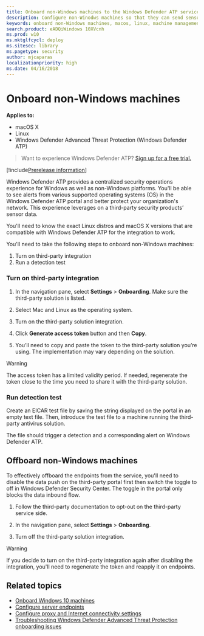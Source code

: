 ```yaml
---
title: Onboard non-Windows machines to the Windows Defender ATP service
description: Configure non-Winodws machines so that they can send sensor data to the Windows Defender ATP service.
keywords: onboard non-Windows machines, macos, linux, machine management, configure Windows ATP machines, configure Windows Defender Advanced Threat Protection machines
search.product: eADQiWindows 10XVcnh
ms.prod: w10
ms.mktglfcycl: deploy
ms.sitesec: library
ms.pagetype: security
author: mjcaparas
localizationpriority: high
ms.date: 04/16/2018
---
```


# Onboard non-Windows machines

**Applies to:**

- macOS X
- Linux
- Windows Defender Advanced Threat Protection (Windows Defender ATP)

>Want to experience Windows Defender ATP? [Sign up for a free trial.](https://www.microsoft.com/en-us/WindowsForBusiness/windows-atp?ocid=docs-wdatp-nonwindows-abovefoldlink) 

[!include[Prerelease information](prerelease.md)]

Windows Defender ATP provides a centralized security operations experience for Windows as well as non-Windows platforms. You'll be able to see alerts from various supported operating systems (OS) in the Windows Defender ATP portal and better protect your organization's network. This experience leverages on a third-party security products’ sensor data. 

You'll need to know the exact Linux distros and macOS X versions that are compatible with Windows Defender ATP for the integration to work. 

You'll need to take the following steps to onboard non-Windows machines:
1. Turn on third-party integration
2. Run a detection test

### Turn on third-party integration

1. In the navigation pane, select **Settings** > **Onboarding**. Make sure the third-party solution is listed.

2. 	Select Mac and Linux as the operating system.

3. Turn on the third-party solution integration.

4. 	Click **Generate access token** button and then **Copy**.

5. 	You’ll need to copy and paste the token to the third-party solution you’re using. The implementation may vary depending on the solution. 


>[!WARNING] 
>The access token has a limited validity period. If needed, regenerate the token close to the time you need to share it with the third-party solution.

### Run detection test
Create an EICAR test file by saving the string displayed on the portal in an empty text file. Then, introduce the test file to a machine running the third-party antivirus solution. 

The file should trigger a detection and a corresponding alert on Windows Defender ATP.

## Offboard non-Windows machines
To effectively offboard the endpoints from the service, you'll need to disable the data push on the third-party portal first then switch the toggle to off in Windows Defender Security Center. The toggle in the portal only blocks the data inbound flow.


1. Follow the third-party documentation to opt-out on the third-party service side.

2. In the navigation pane, select **Settings** > **Onboarding**.

3. Turn off the third-party solution integration. 

>[!WARNING]
>If you decide to turn on the third-party integration again after disabling the integration, you'll need to regenerate the token and reapply it on endpoints. 

## Related topics
- [Onboard Windows 10 machines](configure-endpoints-windows-defender-advanced-threat-protection.md)
- [Configure server endpoints](configure-server-endpoints-windows-defender-advanced-threat-protection.md)
- [Configure proxy and Internet connectivity settings](configure-proxy-internet-windows-defender-advanced-threat-protection.md)
- [Troubleshooting Windows Defender Advanced Threat Protection onboarding issues](troubleshoot-onboarding-windows-defender-advanced-threat-protection.md)